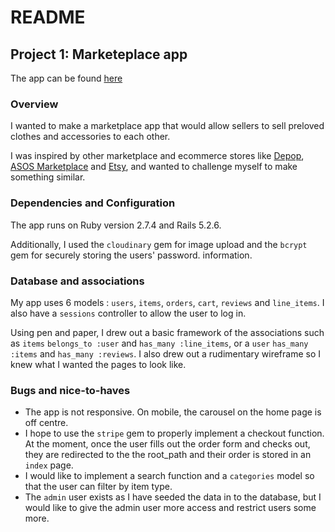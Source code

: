 # README

## Project 1: Marketeplace app

The app can be found [here](https://fukuzatsu-project1.herokuapp.com/)

### Overview

I wanted to make a marketplace app that would allow sellers to sell preloved clothes and accessories to each other.

I was inspired by other marketplace and ecommerce stores like [Depop](https://www.depop.com/), [ASOS Marketplace](https://marketplace.asos.com/) and [Etsy](https://www.etsy.com/au/), and wanted to challenge myself to make something similar. 
### Dependencies and Configuration
The app runs on Ruby version 2.7.4 and  Rails 5.2.6.

Additionally, I used the `cloudinary` gem for image upload and the `bcrypt` gem for securely storing the users' password. information.

### Database and associations

My app uses 6 models : `users`, `items`, `orders`, `cart`, `reviews` and `line_items`. I also have a `sessions` controller to allow the user to log in.

Using pen and paper, I drew out a basic framework of the associations such as `items` `belongs_to :user` and `has_many :line_items`, or a `user` `has_many :items` and `has_many :reviews`.  I also drew out a rudimentary wireframe so I knew what I wanted the pages to look like.

### Bugs and nice-to-haves

- The app is not responsive. On mobile, the carousel on the home page is off centre.
- I hope to use the `stripe` gem to properly implement a checkout function. At the moment, once the user fills out the order form and checks out, they are redirected to the the root_path and their order is stored in an `index` page.
- I would like to implement a search function and a `categories` model so that the user can filter by item type.
- The `admin` user exists as I have seeded the data in to the database, but I would like to give the admin user more access and restrict users some more.
